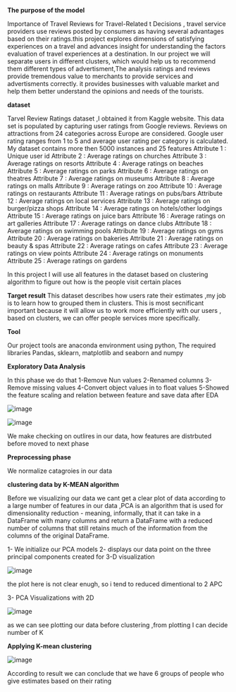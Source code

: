 **The purpose of the model**


Importance of Travel Reviews for Travel-Related t Decisions , travel service providers use reviews posted by consumers as having several advantages based on their ratings.this project explores dimensions of satisfying  experiences on a travel and advances insight for understanding the factors evaluation of travel experiences at a destination. In our project we will separate users in different clusters, which would help us to recommend them different types of advertisment,The analysis ratings and reviews provide tremendous value to merchants to provide services and advertisments correctly. it provides businesses with valuable market and help them better understand the opinions and needs of the tourists. 

**dataset**

Tarvel Review Ratings dataset ,I obtained it from Kaggle website. This data set is populated by capturing user ratings from Google reviews. Reviews on attractions from 24 categories across Europe are considered. Google user rating ranges from 1 to 5 and average user rating per category is calculated.
My dataset contains more then 5000 instances and 25 features 
Attribute 1 : Unique user id
Attribute 2 : Average ratings on churches
Attribute 3 : Average ratings on resorts
Attribute 4 : Average ratings on beaches
Attribute 5 : Average ratings on parks
Attribute 6 : Average ratings on theatres
Attribute 7 : Average ratings on museums
Attribute 8 : Average ratings on malls
Attribute 9 : Average ratings on zoo
Attribute 10 : Average ratings on restaurants
Attribute 11 : Average ratings on pubs/bars
Attribute 12 : Average ratings on local services
Attribute 13 : Average ratings on burger/pizza shops
Attribute 14 : Average ratings on hotels/other lodgings
Attribute 15 : Average ratings on juice bars
Attribute 16 : Average ratings on art galleries
Attribute 17 : Average ratings on dance clubs
Attribute 18 : Average ratings on swimming pools
Attribute 19 : Average ratings on gyms
Attribute 20 : Average ratings on bakeries
Attribute 21 : Average ratings on beauty & spas
Attribute 22 : Average ratings on cafes
Attribute 23 : Average ratings on view points
Attribute 24 : Average ratings on monuments
Attribute 25 : Average ratings on gardens

In this project I will use all features in the dataset based on clustering algorithm to figure out how is the people visit certain places 

**Target result**
This dataset describes how users rate their estimates ,my  job is to learn how to grouped them in clusters. This is most secnificant important because it will allow us to work more efficiently with our users , based on clusters, we can offer people services more specifically.

**Tool**

Our project tools are anaconda environment using python, The required libraries 
Pandas, sklearn, matplotlib and seaborn and numpy

**Exploratory Data Analysis**

In this phase we do that 
1-Remove Nun values 
2-Renamed columns
3-Remove missing values 
4-Convert object values in to float values
5-Showed the feature scaling and relation between feature and save data after EDA

![image](https://user-images.githubusercontent.com/78117752/137635615-a372865b-a313-4b96-9788-859517148263.png)

![image](https://user-images.githubusercontent.com/78117752/137635623-bfc49d7e-a88a-446d-9c3b-7e6738df16bc.png)

We make  checking on outlires in our data, how features are distrbuted before moved to next phase 

**Preprocessing phase**

We normalize catagroies in our data 

**clustering data by K-MEAN algorithm**

Before we visualizing our data we cant get a clear plot of data according to a large number of features in our data ,PCA is an algorithm that is used for dimensionality reduction - meaning, informally, that it can take in a DataFrame with many columns and return a DataFrame with a reduced number of columns that still retains much of the information from the columns of the original DataFrame.

1-	We initialize our PCA models
2-	displays our data point on the three principal components created for 3-D visualization

![image](https://user-images.githubusercontent.com/78117752/137635733-82b3d130-0c26-46d6-9e4a-5e53a4b20489.png)

the plot here is not clear enugh, so i tend to reduced dimentional to 2 APC

3-	PCA Visualizations with 2D

![image](https://user-images.githubusercontent.com/78117752/137635777-41ef04e2-7789-476c-bec8-51371fbe6f38.png)

as we can see plotting our data before clustering ,from plotting I can decide number of K 

**Applying K-mean clustering**

![image](https://user-images.githubusercontent.com/78117752/137635869-4b93e26d-55f4-46de-be1e-0e71f9f3b027.png)

According to result we can conclude that we have 6 groups of people who give estimates based on their rating 




